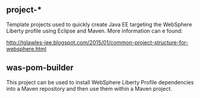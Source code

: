 ## project-*
Template projects used to quickly create Java EE targeting the WebSphere Liberty profile using Eclipse and Maven.  More information can e found:

<http://tglawles-jee.blogspot.com/2015/01/common-project-structure-for-websphere.html>

## was-pom-builder
This project can be used to install WebSphere Liberty Profile dependencies into a Maven repository and then use 
them within a Maven project. 
